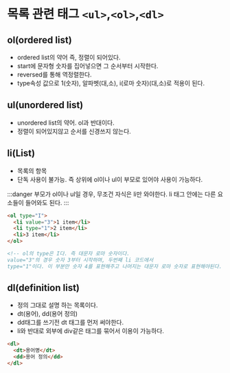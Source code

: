 # 목록 관련 태그 `<ul>`,`<ol>`,`<dl>`

## ol(ordered list)

- ordered list의 약어 즉, 정렬이 되어있다.
- start에 문자형 숫자를 집어넣으면 그 순서부터 시작한다.
- reversed를 통해 역정렬한다.
- type속성 값으로 1(숫자), 알파벳(대,소), i(로마 숫자)(대,소)로 적용이 된다.

## ul(unordered list)

- unordered list의 약어. ol과 반대이다.
- 정렬이 되어있지않고 순서를 신경쓰지 않는다.

## li(List)

- 목록의 항목
- 단독 사용이 불가능. 즉 상위에 ol이나 ul이 부모로 있어야 사용이 가능하다.

:::danger
  부모가 ol이나 ul일 경우, 무조건 자식은 li만 와야한다.
  li 태그 안에는 다른 요소들이 들어와도 된다.
:::

```html
<ol type="I">
  <li value="3">1 item</li>
  <li type="1">2 item</li>
  <li>3 item</li>
</ol>

<!-- ol의 type은 I다. 즉 대문자 로마 숫자이다.
value="3"의 경우 숫자 3부터 시작하며, 두번째 li 코드에서
type="1"이다. 이 부분만 숫자 4를 표현해주고 나머지는 대문자 로마 숫자로 표현해야된다. -->
```

## dl(definition list)

- 정의 그대로 설명 하는 목록이다.
- dt(용어), dd(용어 정의)
- dd태그를 쓰기전 dt 태그를 먼저 써야한다.
- li와 반대로 외부에 div같은 태그를 묶어서 이용이 가능하다.

```html
<dl>
  <dt>용어명</dt>
  <dd>용어 정의</dd>
</dl>
```
